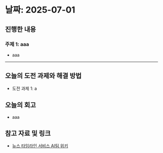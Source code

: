 # 날짜: 2025-07-01

## 진행한 내용
### 주제 1: aaa
- aaa


---

## 오늘의 도전 과제와 해결 방법
- 도전 과제 1: a

## 오늘의 회고
- aaa

## 참고 자료 및 링크
- [뉴스 타임라인 서비스 AI팀 위키](https://github.com/100-hours-a-week/18-team-timeline-wiki/wiki/AI-Wiki)
